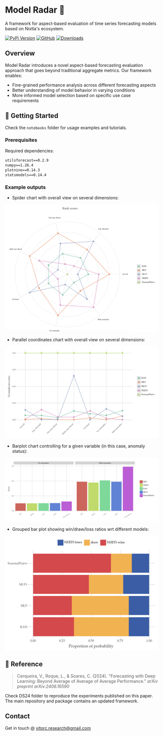 # Model Radar 🎯

A framework for aspect-based evaluation of time series forecasting models based on Nixtla's ecosystem.

[![PyPi Version](https://img.shields.io/pypi/v/modelradar)](https://pypi.org/project/modelradar/)
[![GitHub](https://img.shields.io/github/stars/vcerqueira/modelradar?style=social)](https://github.com/vcerqueira/modelradar)
[![Downloads](https://static.pepy.tech/badge/modelradar)](https://pepy.tech/project/modelradar)

## Overview

Model Radar introduces a novel aspect-based forecasting evaluation approach that goes beyond traditional aggregate metrics. Our framework enables:
- Fine-grained performance analysis across different forecasting aspects
- Better understanding of model behavior in varying conditions
- More informed model selection based on specific use case requirements

## 🚀 Getting Started

Check the `notebooks` folder for usage examples and tutorials.


### Prerequisites

Required dependencies:
```
utilsforecast==0.2.9
numpy==1.26.4
plotnine==0.14.3
statsmodels==0.14.4
```

### Example outputs

- Spider chart with overall view on several dimensions:

![radar](assets/examples/radar.png)

- Parallel coordinates chart with overall view on several dimensions:

![radar2](assets/examples/parcoords.png)


- Barplot chart controlling for a given variable (in this case, anomaly status):

![radar2](assets/examples/anomaly_status.png)

- Grouped bar plot showing win/draw/loss ratios wrt different models:

![radar2](assets/examples/win_ratios.png)

## 📑 Reference

> Cerqueira, V., Roque, L., & Soares, C. (2024). "Forecasting with Deep Learning: Beyond Average of Average of Average Performance." *arXiv preprint arXiv:2406.16590*

Check DS24 folder to reproduce the experiments published on this paper.
The main repository and package contains an updated framework.

## Contact

Get in touch @ vitorc.research@gmail.com
